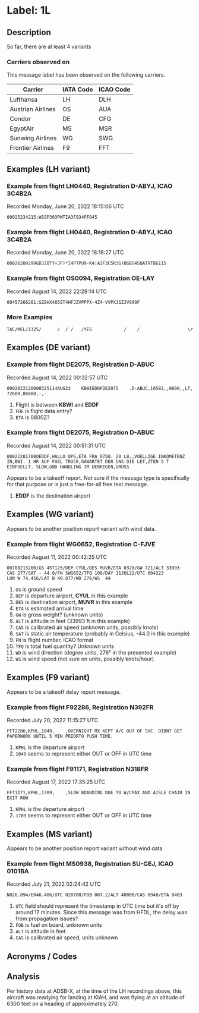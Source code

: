 # Label: 1L

## Description
So far, there are at least 4 variants

### Carriers observed on

This message label has been observed on the following carriers.

Carrier | IATA Code | ICAO Code |
--------------------- | ----- | -----
Lufthansa | LH | DLH
Austrian Airlines | OS | AUA
Condor | DE | CFG
EgyptAir | MS | MSR
Sunwing Airlines | WG | SWG
Frontier Airlines | F9 | FFT

## Examples (LH variant)

### Example from flight LH0440, Registration D-ABYJ, ICAO 3C4B2A
Recorded Monday, June 20, 2022 18:15:06 UTC

```
00025234215:WSSP303PWTIA3F934PFO45
```

### Example from flight LH0440, Registration D-ABYJ, ICAO 3C4B2A
Recorded Monday, June 20, 2022 18:16:27 UTC

```
00026209299GDJZ0TY+JF)*I4P7PU9-K4:A3F3C5R3G)BGBS4SQATXTBG115
```

### Example from flight OS0094, Registration OE-LAY
Recorded August 14, 2022 22:28:14 UTC

```
00457266201:SZ8HX485ST4HFJZVPPPX-4Z4-VVPXJSZJV999F
```

### More Examples

```
TAC/MEL/1325/      /  / /   /YES            /    /                  \r

```

## Examples (DE variant)

### Example from flight DE2075, Registration D-ABUC
Recorded August 14, 2022 00:32:57 UTC

```
0002022120000325114AUG22    KBWIEDDFDE2075    .D-ABUC,10582,,0800,,LT,  72600,86880,-,-
```

1. Flight is between **KBWI** and **EDDF**
2. `FDE` is flight data entry?
3. `ETA` is 0800Z?

### Example from flight DE2075, Registration D-ABUC
Recorded August 14, 2022 00:51:31 UTC

```
00022201700OEDDF,HALLO OPS,ETA FRA 0750. 20 L8.,VOELLIGE INKOMETENZ IN,BWI. 1 HR AUF FUEL TRUCK,GAWARTET DER UNS DIE LET,ZTEN 5 T EINFUELLT. SLOW,GND HANDLING IM UEBRIGEN,GRUSS
```

Appears to be a takeoff report. Not sure if the message type is specifically for that purpose or is just a free-for-all free text message.

1. **EDDF** is the destination airport

## Examples (WG variant)
Appears to be another position report variant with wind data.

### Example from flight WG0652, Registration C-FJVE
Recorded August 11, 2022 00:42:25 UTC

```
00708213200/GS 457125/DEP CYUL/DES MUVR/ETA 0328/GW 721/ALT 33993
CAS 277/SAT - 44.0/FN SWG652/TFQ 108/DAY 11JUL22/UTC 004223
LON W 74.456/LAT N 40.877/WD 276/WS  44
```

1. `GS` is ground speed
2. `DEP` is departure airport, **CYUL** in this example
3. `DES` is destination airport, **MUVR** in this example
4. `ETA` is estimated arrival time
5. `GW` is gross weight? (unknown units)
6. `ALT` is altitude in feet (33993 ft in this example)
7. `CAS` is calibrated air speed (unknown units, possibly knots)
8. `SAT` is static air temperature (probably in Celsius, -44.0 in this example)
9. `FN` is flight number, ICAO format
10. `TFQ` is total fuel quantity? Unknown units
11. `WD` is wind direction (degree units, 276° in the presented example)
12. `WS` is wind speed (not sure on units, possibly knots/hour)

## Examples (F9 variant)
Appears to be a takeoff delay report message.

### Example from flight F92286, Registration N392FR
Recorded July 20, 2022 11:15:27 UTC

```
FFT2286,KPHL,1049,    ,OVERNIGHT MX KEPT A/C OUT OF SVC. DIDNT GET PAPERWORK UNTIL 5 MIN PRIORTO PUSH TIME.
```

1. `KPHL` is the departure airport
2. `1049` seems to represent either OUT or OFF in UTC time

### Example from flight F91171, Registration N318FR
Recorded August 17, 2022 17:35:25 UTC

```
FFT1171,KPHL,1709,    ,SLOW BOARDING DUE TO W/CPAX AND AISLE CHAIR IN EXIT ROW
```

1. `KPHL` is the departure airport
2. `1709` seems to represent either OUT or OFF in UTC time

## Examples (MS variant)
Appears to be another position report variant without wind data

### Example from flight MS0938, Registration SU-GEJ, ICAO 0101BA
Recorded July 21, 2022 02:24:42 UTC
```
N026.894/E046.406/UTC 020700/FOB 007.2/ALT 40000/CAS 0948/ETA 0403
```

1. `UTC` field should represent the timestamp in UTC time but it's off by around 17 minutes. Since this message was from HFDL, the delay was from propagation issues?
2. `FOB` is fuel on board, unknown units
3. `ALT` is altitude in feet 
3. `CAS` is calibrated air speed, units unknown

## Acronyms / Codes


## Analysis

Per history data at ADSB-X, at the time of the LH recordings above, this aircraft was readying for landing at KIAH, and was flying at an altitude of 6300 feet on a heading of approximately 270.
